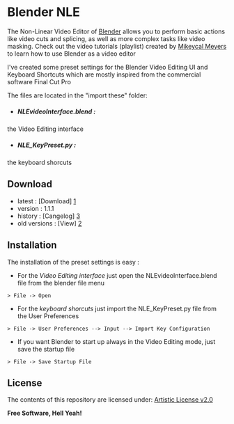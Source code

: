 Blender NLE
=========

The Non-Linear Video Editor of [Blender] allows you to perform basic actions like video cuts and splicing, as well as more complex tasks like video masking. Check out the video tutorials (playlist) created by [Mikeycal Meyers] to learn how to use Blender as a video editor

I've created some preset settings for the Blender Video Editing UI and Keyboard Shortcuts which are mostly inspired from the commercial software Final Cut Pro

The files are located in the "import these" folder:

  - ##### NLEvideoInterface.blend : 
  the Video Editing interface
 
  - ##### NLE_KeyPreset.py :
  the keyboard shorcuts

Download
----
- latest :        [Download] [1]
- version :       1.1.1
- history :       [Cangelog] [3]
- old versions :  [View] [2]

Installation
--------------

The installation of the preset settings is easy :

- For the *Video Editing interface* just open the NLEvideoInterface.blend file from the blender file menu

```
> File -> Open
```

- For the *keyboard shorcuts* just import the NLE_KeyPreset.py file from the User Preferences

```
> File -> User Preferences --> Input --> Import Key Configuration
```

- If you want Blender to start up always in the Video Editing mode, just save the startup file

```
> File -> Save Startup File
```

License
----

The contents of this repository are licensed under:
[Artistic License v2.0]


**Free Software, Hell Yeah!**

[1]:https://github.com/cerebrux/Blender-NLE/archive/master.zip
[2]:https://github.com/cerebrux/Blender-NLE/releases
[3]:https://github.com/cerebrux/Blender-NLE/commits/master
[Artistic License v2.0]:https://github.com/cerebrux/Blender-NLE/blob/master/LICENSE
[Mikeycal Meyers]:https://www.youtube.com/playlist?list=PLjyuVPBuorqIZOWRDICIZ2WCFapHHYLPv
[Blender]:http://www.blender.org/
